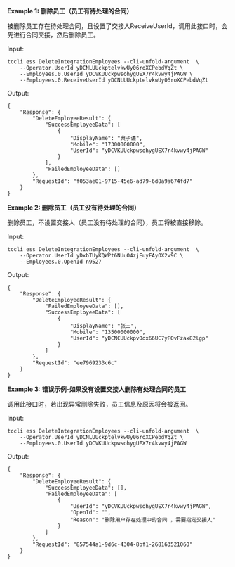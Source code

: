 **Example 1: 删除员工（员工有待处理的合同）**

被删除员工存在待处理合同，且设置了交接人ReceiveUserId，调用此接口时，会先进行合同交接，然后删除员工。

Input: 

```
tccli ess DeleteIntegrationEmployees --cli-unfold-argument  \
    --Operator.UserId yDCNLUUckptelvkwUy06roXCPebdVqZt \
    --Employees.0.UserId yDCVKUUckpwsohygUEX7r4kvwy4jPAGW \
    --Employees.0.ReceiveUserId yDCNLUUckptelvkwUy06roXCPebdVqZt
```

Output: 
```
{
    "Response": {
        "DeleteEmployeeResult": {
            "SuccessEmployeeData": [
                {
                    "DisplayName": "典子谦",
                    "Mobile": "17300000000",
                    "UserId": "yDCVKUUckpwsohygUEX7r4kvwy4jPAGW"
                }
            ],
            "FailedEmployeeData": []
        },
        "RequestId": "f053ae01-9715-45e6-ad79-6d8a9a674fd7"
    }
}
```

**Example 2: 删除员工（员工没有待处理的合同）**

删除员工，不设置交接人（员工没有待处理的合同），员工将被直接移除。


Input: 

```
tccli ess DeleteIntegrationEmployees --cli-unfold-argument  \
    --Operator.UserId yDxbTUyKQWPt6NUuO4zjEuyFAyOX2v9C \
    --Employees.0.OpenId n9527
```

Output: 
```
{
    "Response": {
        "DeleteEmployeeResult": {
            "FailedEmployeeData": [],
            "SuccessEmployeeData": [
                {
                    "DisplayName": "张三",
                    "Mobile": "13500000000",
                    "UserId": "yDCNCUUckpv0ox66UC7yFOvFzax82lgp"
                }
            ]
        },
        "RequestId": "ee7969233c6c"
    }
}
```

**Example 3: 错误示例-如果没有设置交接人删除有处理合同的员工**

调用此接口时，若出现异常删除失败，员工信息及原因将会被返回。

Input: 

```
tccli ess DeleteIntegrationEmployees --cli-unfold-argument  \
    --Operator.UserId yDCNLUUckptelvkwUy06roXCPebdVqZt \
    --Employees.0.UserId yDCVKUUckpwsohygUEX7r4kvwy4jPAGW
```

Output: 
```
{
    "Response": {
        "DeleteEmployeeResult": {
            "SuccessEmployeeData": [],
            "FailedEmployeeData": [
                {
                    "UserId": "yDCVKUUckpwsohygUEX7r4kvwy4jPAGW",
                    "OpenId": "",
                    "Reason": "删除用户存在处理中的合同 ，需要指定交接人"
                }
            ]
        },
        "RequestId": "857544a1-9d6c-4304-8bf1-268163521060"
    }
}
```

